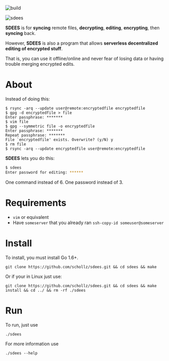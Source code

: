 ![build](https://img.shields.io/badge/build-passing-brightgreen.svg)

![sdees](http://i.imgur.com/I6EzEDH.jpg)

**SDEES** is for **syncing** remote files, **decrypting**, **editing**, **encrypting**, then **syncing** back.

However, **SDEES** is also a program that allows **serverless decentralized editing of encrypted stuff**.

That is, you can use it offline/online and never fear of losing data or having trouble merging encrypted edits.

# About

Instead of doing this:

```
$ rsync -arq --update user@remote:encryptedfile encryptedfile
$ gpg -d encryptedfile > file
Enter passphrase: *******
$ vim file
$ gpg --symmetric file -o encryptedfile
Enter passphrase: *******
Repeat passphrase: *******
File `encryptedfile' exists. Overwrite? (y/N) y
$ rm file
$ rsync -arq --update encryptedfile user@remote:encryptedfile
```

**SDEES** lets you do this:

```bash
$ sdees
Enter password for editing: ******
```

One command instead of 6\. One password instead of 3.

# Requirements

- `vim` or equivalent
- Have `someserver` that you already ran `ssh-copy-id someuser@someserver`

# Install

To install, you must install Go 1.6+.

```
git clone https://github.com/schollz/sdees.git && cd sdees && make
```

Or if your in Linux just use:

```
git clone https://github.com/schollz/sdees.git && cd sdees && make install && cd ../ && rm -rf ./sdees
```

# Run

To run, just use

```
./sdees
```

For more information use

```
./sdees --help
```
